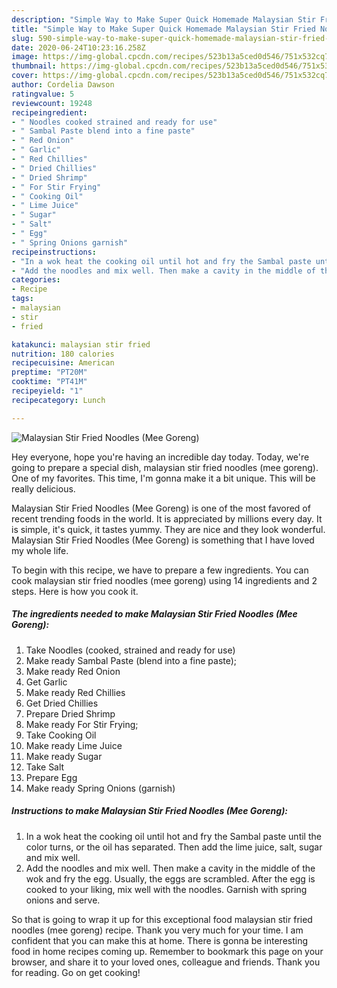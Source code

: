 ```yaml
---
description: "Simple Way to Make Super Quick Homemade Malaysian Stir Fried Noodles (Mee Goreng)"
title: "Simple Way to Make Super Quick Homemade Malaysian Stir Fried Noodles (Mee Goreng)"
slug: 590-simple-way-to-make-super-quick-homemade-malaysian-stir-fried-noodles-mee-goreng
date: 2020-06-24T10:23:16.258Z
image: https://img-global.cpcdn.com/recipes/523b13a5ced0d546/751x532cq70/malaysian-stir-fried-noodles-mee-goreng-recipe-main-photo.jpg
thumbnail: https://img-global.cpcdn.com/recipes/523b13a5ced0d546/751x532cq70/malaysian-stir-fried-noodles-mee-goreng-recipe-main-photo.jpg
cover: https://img-global.cpcdn.com/recipes/523b13a5ced0d546/751x532cq70/malaysian-stir-fried-noodles-mee-goreng-recipe-main-photo.jpg
author: Cordelia Dawson
ratingvalue: 5
reviewcount: 19248
recipeingredient:
- " Noodles cooked strained and ready for use"
- " Sambal Paste blend into a fine paste"
- " Red Onion"
- " Garlic"
- " Red Chillies"
- " Dried Chillies"
- " Dried Shrimp"
- " For Stir Frying"
- " Cooking Oil"
- " Lime Juice"
- " Sugar"
- " Salt"
- " Egg"
- " Spring Onions garnish"
recipeinstructions:
- "In a wok heat the cooking oil until hot and fry the Sambal paste until the color turns, or the oil has separated. Then add the lime juice, salt, sugar and mix well."
- "Add the noodles and mix well. Then make a cavity in the middle of the wok and fry the egg. Usually, the eggs are scrambled. After the egg is cooked to your liking, mix well with the noodles. Garnish with spring onions and serve."
categories:
- Recipe
tags:
- malaysian
- stir
- fried

katakunci: malaysian stir fried 
nutrition: 180 calories
recipecuisine: American
preptime: "PT20M"
cooktime: "PT41M"
recipeyield: "1"
recipecategory: Lunch

---
```



![Malaysian Stir Fried Noodles (Mee Goreng)](https://img-global.cpcdn.com/recipes/523b13a5ced0d546/751x532cq70/malaysian-stir-fried-noodles-mee-goreng-recipe-main-photo.jpg)

Hey everyone, hope you're having an incredible day today. Today, we're going to prepare a special dish, malaysian stir fried noodles (mee goreng). One of my favorites. This time, I'm gonna make it a bit unique. This will be really delicious.



Malaysian Stir Fried Noodles (Mee Goreng) is one of the most favored of recent trending foods in the world. It is appreciated by millions every day. It is simple, it's quick, it tastes yummy. They are nice and they look wonderful. Malaysian Stir Fried Noodles (Mee Goreng) is something that I have loved my whole life.


To begin with this recipe, we have to prepare a few ingredients. You can cook malaysian stir fried noodles (mee goreng) using 14 ingredients and 2 steps. Here is how you cook it.

<!--inarticleads1-->

##### The ingredients needed to make Malaysian Stir Fried Noodles (Mee Goreng):

1. Take  Noodles (cooked, strained and ready for use)
1. Make ready  Sambal Paste (blend into a fine paste);
1. Make ready  Red Onion
1. Get  Garlic
1. Make ready  Red Chillies
1. Get  Dried Chillies
1. Prepare  Dried Shrimp
1. Make ready  For Stir Frying;
1. Take  Cooking Oil
1. Make ready  Lime Juice
1. Make ready  Sugar
1. Take  Salt
1. Prepare  Egg
1. Make ready  Spring Onions (garnish)




<!--inarticleads2-->

##### Instructions to make Malaysian Stir Fried Noodles (Mee Goreng):

1. In a wok heat the cooking oil until hot and fry the Sambal paste until the color turns, or the oil has separated. Then add the lime juice, salt, sugar and mix well.
1. Add the noodles and mix well. Then make a cavity in the middle of the wok and fry the egg. Usually, the eggs are scrambled. After the egg is cooked to your liking, mix well with the noodles. Garnish with spring onions and serve.




So that is going to wrap it up for this exceptional food malaysian stir fried noodles (mee goreng) recipe. Thank you very much for your time. I am confident that you can make this at home. There is gonna be interesting food in home recipes coming up. Remember to bookmark this page on your browser, and share it to your loved ones, colleague and friends. Thank you for reading. Go on get cooking!
